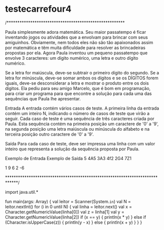 # testecarrefour4

/*******************************************************

Paula simplesmente adora matemática. Seu maior passatempo é ficar inventando jogos ou atividades que a envolvam para brincar com seus amiguinhos. Obviamente, nem todos eles não são tão apaixonados assim por matemática e têm muita dificuldade para resolver as brincadeiras propostas por ela. Agora Paula inventou um pequeno passatempo que envolve 3 caracteres: um dígito numérico, uma letra e outro dígito numérico.

Se a letra for maiúscula, deve-se subtrair o primeiro dígito do segundo. Se a letra for minúscula, deve-se somar ambos os dígitos e se os DÍGITOS forem iguais, deve-se desconsiderar a letra e mostrar o produto entre os dois dígitos. Ela pediu para seu amigo Marcelo, que é bom em programação, para criar um programa para que encontre a solução para cada uma das sequências que Paula lhe apresentar.

Entrada
A entrada contém vários casos de teste. A primeira linha da entrada contém um inteiro N, indicando o número de casos de teste que virão a seguir. Cada caso de teste é uma sequência de três caracteres criada por Paula. Esta sequência contém na primeira posição um caractere de '0' a '9', na segunda posição uma letra maiúscula ou minúscula do alfabeto e na terceira posição outro caractere de '0' a '9'.

Saída
Para cada caso de teste, deve ser impressa uma linha com um valor inteiro que representa a solução da sequência proposta por Paula.

 
Exemplo de Entrada	Exemplo de Saída
5
4A5
3A3
4f2
2G4
7Z1

1
9
6
2
-6

*****************************************************************************/

import java.util.*

fun main(args: Array<String>) {
        val leitor = Scanner(System.`in`)
        val N = leitor.nextInt()
        for (i in 0 until N) {
            val linha = leitor.next()
            val x = Character.getNumericValue(linha[0])
            val z = linha[1]
            val y = Character.getNumericValue(linha[2])
            if (x == y) {
                println(x * y)
            } else if (Character.isUpperCase(z)) {
                println(y - x)
            } else {
                println(x + y)
            }
        }
    }
